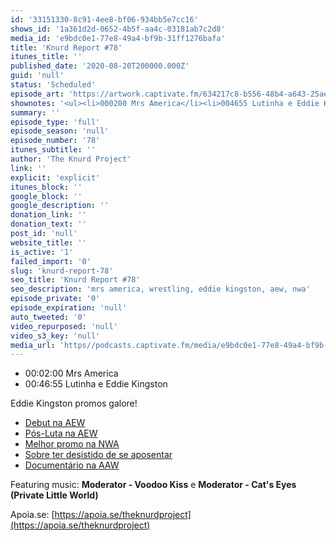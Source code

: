 ```yaml
---
id: '33151330-8c91-4ee8-bf06-934bb5e7cc16'
shows_id: '1a361d2d-0652-4b5f-aa4c-03181ab7c2d8'
media_id: 'e9bdc0e1-77e8-49a4-bf9b-31ff1276bafa'
title: 'Knurd Report #78'
itunes_title: ''
published_date: '2020-08-20T200000.000Z'
guid: 'null'
status: 'Scheduled'
episode_art: 'https://artwork.captivate.fm/634217c8-b556-48b4-a643-25aee61ae743/ywslx0lsaoadyhevnazx-an8.jpg'
shownotes: '<ul><li>000200 Mrs America</li><li>004655 Lutinha e Eddie Kingston&nbsp;</li></ul><p>Eddie Kingston promos galore!</p><ul><li><a href="https//www.youtube.com/watch?v=hc9zLtDRvzk" rel="noopener noreferrer" target="_blank">Debut na AEW</a></li><li><a href="https//www.youtube.com/watch?v=GpDwl9QehgU" rel="noopener noreferrer" target="_blank">Pós-Luta na AEW</a></li><li><a href="https//www.youtube.com/watch?v=o690FN3vfDw" rel="noopener noreferrer" target="_blank">Melhor promo na NWA</a></li><li><a href="https//www.youtube.com/watch?v=vOD66gJhRP4" rel="noopener noreferrer" target="_blank">Sobre ter desistido de se aposentar</a></li><li><a href="https//www.youtube.com/watch?v=FmhTzaLRHLk" rel="noopener noreferrer" target="_blank">Documentário na AAW</a></li></ul><p><br></p><p>Featuring music <strong>Moderator - Voodoo Kiss</strong> e <strong>Moderator - Cats Eyes (Private Little World)</strong></p><p>Apoia.se <a href="https//apoia.se/theknurdproject" rel="noopener noreferrer" target="_blank">https//apoia.se/theknurdproject</a></p>'
summary: ''
episode_type: 'full'
episode_season: 'null'
episode_number: '78'
itunes_subtitle: ''
author: 'The Knurd Project'
link: ''
explicit: 'explicit'
itunes_block: ''
google_block: ''
google_description: ''
donation_link: ''
donation_text: ''
post_id: 'null'
website_title: ''
is_active: '1'
failed_import: '0'
slug: 'knurd-report-78'
seo_title: 'Knurd Report #78'
seo_description: 'mrs america, wrestling, eddie kingston, aew, nwa'
episode_private: '0'
episode_expiration: 'null'
auto_tweeted: '0'
video_repurposed: 'null'
video_s3_key: 'null'
media_url: 'https//podcasts.captivate.fm/media/e9bdc0e1-77e8-49a4-bf9b-31ff1276bafa/knurd78.mp3'
---
```

*   00:02:00 Mrs America
*   00:46:55 Lutinha e Eddie Kingston 

Eddie Kingston promos galore!

*   [Debut na AEW](https://www.youtube.com/watch?v=hc9zLtDRvzk)
*   [Pós-Luta na AEW](https://www.youtube.com/watch?v=GpDwl9QehgU)
*   [Melhor promo na NWA](https://www.youtube.com/watch?v=o690FN3vfDw)
*   [Sobre ter desistido de se aposentar](https://www.youtube.com/watch?v=vOD66gJhRP4)
*   [Documentário na AAW](https://www.youtube.com/watch?v=FmhTzaLRHLk)

  

Featuring music: **Moderator - Voodoo Kiss** e **Moderator - Cat's Eyes (Private Little World)**

Apoia.se: [https://apoia.se/theknurdproject](https://apoia.se/theknurdproject)